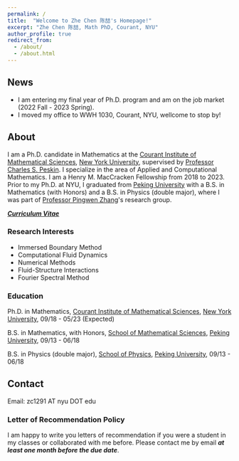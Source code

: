 ```yaml
---
permalink: /
title:  "Welcome to Zhe Chen 陈喆's Homepage!"
excerpt: "Zhe Chen 陈喆, Math PhD, Courant, NYU"
author_profile: true
redirect_from: 
  - /about/
  - /about.html
---
```


## News 

* I am entering my final year of Ph.D. program and am on the job market (2022 Fall - 2023 Spring).
* I moved my office to WWH 1030, Courant, NYU, wellcome to stop by!

## About
I am a Ph.D. candidate in Mathematics at the [Courant Institute of Mathematical Sciences](https://cims.nyu.edu/dynamic/), [New York University](https://www.nyu.edu/), supervised by [Professor Charles S. Peskin](https://www.math.nyu.edu/~peskin/). I specialize in the area of Applied and Computational Mathematics. I am a Henry M. MacCracken Fellowship from 2018 to 2023. Prior to my Ph.D. at NYU, I graduated from [Peking University](https://english.pku.edu.cn/) with a B.S. in Mathematics (with Honors) and a B.S. in Physics (double major), where I was part of [Professor Pingwen Zhang](https://www.math.pku.edu.cn/pzhang/en/)'s research group. 


[***Curriculum Vitae***](/files/ZheChen_CV.pdf)

### Research Interests

- Immersed Boundary Method
- Computational Fluid Dynamics
- Numerical Methods
- Fluid-Structure Interactions
- Fourier Spectral Method 

### Education

Ph.D. in Mathematics, [Courant Institute of Mathematical Sciences](https://cims.nyu.edu/dynamic/), [New York University](https://www.nyu.edu/),	09/18 - 05/23 (Expected)  

B.S. in Mathematics, with Honors, [School of Mathematical Sciences](https://www.math.pku.edu.cn/), [Peking University](https://english.pku.edu.cn/), 09/13 - 06/18

B.S. in Physics (double major), [School of Physics](https://english.phy.pku.edu.cn/), [Peking University](https://english.pku.edu.cn/), 09/13 - 06/18

## Contact

Email: zc1291 AT nyu DOT edu

### Letter of Recommendation Policy

I am happy to write you letters of recommendation if you were a student in my classes or collaborated with me before. Please contact me by email ***at least one month before the due date***.
